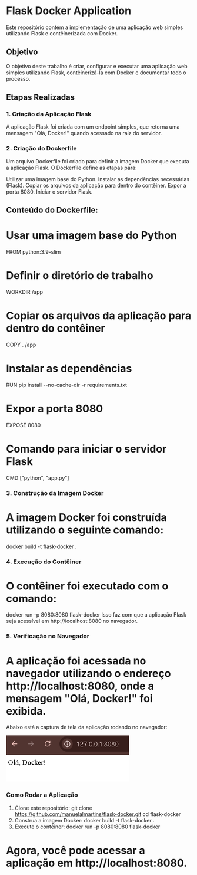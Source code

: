 # Flask Docker Application

Este repositório contém a implementação de uma aplicação web simples utilizando Flask e contêinerizada com Docker.

## Objetivo

O objetivo deste trabalho é criar, configurar e executar uma aplicação web simples utilizando Flask, contêinerizá-la com Docker e documentar todo o processo.

## Etapas Realizadas

### 1. Criação da Aplicação Flask

A aplicação Flask foi criada com um endpoint simples, que retorna uma mensagem "Olá, Docker!" quando acessado na raiz do servidor.

### 2. Criação do Dockerfile
Um arquivo Dockerfile foi criado para definir a imagem Docker que executa a aplicação Flask. O Dockerfile define as etapas para:

Utilizar uma imagem base do Python.
Instalar as dependências necessárias (Flask).
Copiar os arquivos da aplicação para dentro do contêiner.
Expor a porta 8080.
Iniciar o servidor Flask.

## Conteúdo do Dockerfile:
# Usar uma imagem base do Python
FROM python:3.9-slim

# Definir o diretório de trabalho
WORKDIR /app

# Copiar os arquivos da aplicação para dentro do contêiner
COPY . /app

# Instalar as dependências
RUN pip install --no-cache-dir -r requirements.txt

# Expor a porta 8080
EXPOSE 8080

# Comando para iniciar o servidor Flask
CMD ["python", "app.py"]

### 3. Construção da Imagem Docker
# A imagem Docker foi construída utilizando o seguinte comando:
docker build -t flask-docker .

### 4. Execução do Contêiner
# O contêiner foi executado com o comando:
docker run -p 8080:8080 flask-docker
Isso faz com que a aplicação Flask seja acessível em http://localhost:8080 no navegador.

### 5. Verificação no Navegador
# A aplicação foi acessada no navegador utilizando o endereço http://localhost:8080, onde a mensagem "Olá, Docker!" foi exibida.

Abaixo está a captura de tela da aplicação rodando no navegador:

![Captura de tela da aplicação](imagem/OlaDocker.png)

### Como Rodar a Aplicação
1. Clone este repositório:
git clone https://github.com/manuelalmartins/flask-docker.git
cd flask-docker
2. Construa a imagem Docker:
docker build -t flask-docker .
3. Execute o contêiner:
docker run -p 8080:8080 flask-docker

# Agora, você pode acessar a aplicação em http://localhost:8080.
